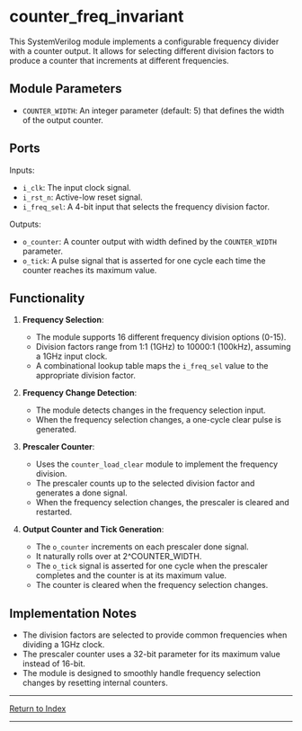 # counter_freq_invariant

This SystemVerilog module implements a configurable frequency divider with a counter output. It allows for selecting different division factors to produce a counter that increments at different frequencies.

## Module Parameters

- `COUNTER_WIDTH`: An integer parameter (default: 5) that defines the width of the output counter.

## Ports

Inputs:

- `i_clk`: The input clock signal.
- `i_rst_n`: Active-low reset signal.
- `i_freq_sel`: A 4-bit input that selects the frequency division factor.

Outputs:

- `o_counter`: A counter output with width defined by the `COUNTER_WIDTH` parameter.
- `o_tick`: A pulse signal that is asserted for one cycle each time the counter reaches its maximum value.

## Functionality

1. **Frequency Selection**:
   - The module supports 16 different frequency division options (0-15).
   - Division factors range from 1:1 (1GHz) to 10000:1 (100kHz), assuming a 1GHz input clock.
   - A combinational lookup table maps the `i_freq_sel` value to the appropriate division factor.

2. **Frequency Change Detection**:
   - The module detects changes in the frequency selection input.
   - When the frequency selection changes, a one-cycle clear pulse is generated.

3. **Prescaler Counter**:
   - Uses the `counter_load_clear` module to implement the frequency division.
   - The prescaler counts up to the selected division factor and generates a done signal.
   - When the frequency selection changes, the prescaler is cleared and restarted.

4. **Output Counter and Tick Generation**:
   - The `o_counter` increments on each prescaler done signal.
   - It naturally rolls over at 2^COUNTER_WIDTH.
   - The `o_tick` signal is asserted for one cycle when the prescaler completes and the counter is at its maximum value.
   - The counter is cleared when the frequency selection changes.

## Implementation Notes

- The division factors are selected to provide common frequencies when dividing a 1GHz clock.
- The prescaler counter uses a 32-bit parameter for its maximum value instead of 16-bit.
- The module is designed to smoothly handle frequency selection changes by resetting internal counters.

---

[Return to Index](index.md)

---